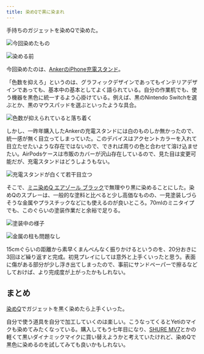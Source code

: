 ```yaml
---
title: 染めQで黒に染まれ
---
```

手持ちのガジェットを染めQで染めた。

![](https://lh3.googleusercontent.com/NI6L5tidXLyjlikYPikFBw2Dd0wqsiP6oxlIPUHxdsGrWulwmW3j4gCBJ6I0THQFcTLckPk9Iwkl2hCXxC5UR95mQOkDV4XDNqvQzFw_a3gqjWFWBMBHjp7KVx5QudzgNAeDvBCwFEnWxF9--yehsQ "今回染めたもの")

![](https://lh3.googleusercontent.com/oqtpIE9aeFsO_6wWhdqcUTdOMKxi7EsjI06cJHhg8K9tQL_NfvH4TxEzloKWbt7OF1I4U21763gPEIm6KNLRkDuBSQaXiEONzhw9C6Fozti0k2gO4yE68ylIqhhGGku-cxKMW-oCHJemSnSdjx6Bjw "染める前")

今回染めたのは、[AnkerのiPhone充電スタンド](https://r7kamura.com/articles/2021-09-06-anker-iphone-stand)。

「色数を抑えろ」というのは、グラフィックデザインであってもインテリアデザインであっても、基本中の基本としてよく語られている。自分の作業机でも、使う機器を黒色に統一するよう心掛けている。例えば、黒のNintendo Switchを選ぶとか、黒のマウスパッドを選ぶといったような具合。

![](https://lh5.googleusercontent.com/y6enyc4_EfYldRFfExFGHcakgCka2pO4lmVEZ9MOFAGDSVptiV9yIvAHyHwLqmS3G0QGAPnau1z8vimFXlO3RkFugMf4-VQtVMUD6dv2kKnBNoS3Xr6gFTSZfiVv9xC5zXOCJfKmGMjglQjKGjS8bA "色数が抑えられていると落ち着く")

しかし、一昨年購入したAnkerの充電スタンドには白のものしか無かったので、統一感が無く目立ってしまっていた。このデバイスはアクセントカラーを入れて目立たせたいような存在ではないので、できれば周りの色と合わせて溶け込ませたい。AirPodsケースは市販のカバーが沢山存在しているので、見た目は変更可能だが、充電スタンドはどうしようもない。

![](https://lh5.googleusercontent.com/J4LzozbkMbLZJuNaTkvuii0xk-U7OlmqSxslj6mDtpGo8yxJhw0dBWfFktWis1BrBgyyiwTFqrxa_-KnoKJk-0pZFUf2c5XWfYuytkaJ040bB3qVkojvSp7nAbqazRJ-hPCPUc7c9xmaTbf79Pnobw "充電スタンドが白くて若干目立つ")

そこで、[ミニ染めQ エアゾール ブラック](https://www.amazon.co.jp/dp/B003QMFUKO)で無理やり黒に染めることにした。染めQのスプレーは、一般的な塗料と比べると少し高価なものの、一見塗装しづらそうな金属やプラスチックなどにも使えるのが良いところ。70mlのミニタイプでも、このぐらいの塗装作業だと余裕で足りる。

![](https://lh4.googleusercontent.com/75M0YF5rOz_XA8BxlHON_Qr5btCmc8BbnJFtnbedOMCRsW4FpXt3GChy0DjlF3YeJxlloSh2T8rFw9leE_gnHXhFeN-KXjoLoNsUi0XRlcvbigs_jvRYy9w09mVx7LTU8IcBnUqchzel-w8q-4BXNA "塗装中の様子")

![](https://lh4.googleusercontent.com/GPgcdXqfYdbDHNLgRZWf5lz9R7_MTotWgQvsXrVPd-rTd26Dhj_QnpPvkBWcZI3omPfbGMruvN2KrGUV-ltKD90b6hpM3u8EHrEFIgqgP9eAObV-KKGKaogZu947zTP_4I4BznZPjiCsy7ZrlVvdjw "金属の柱も問題なし")

15cmぐらいの距離から素早くまんべんなく振りかけるというのを、20分おきに3回ほど繰り返すと完成。初見プレイにしては意外と上手くいったと思う。表面に傷がある部分が少し浮き出てしまったので、事前にサンドペーパーで擦るなどしておけば、より完成度が上がったかもしれない。

まとめ
---

[染めQ](https://www.amazon.co.jp/dp/B003QMFUKO)でガジェットを黒く染めたら上手くいった。

自分で使う道具を自分で加工していくのは楽しい。こうなってくるとYetiのマイクも染めてみたくなっている。購入してもう七年目になり、[SHURE MV7](https://www.amazon.co.jp/dp/B08KY7G1GV)とかの軽くて黒いダイナミックマイクに買い替えようかと考えていたけれど、染めQで黒色に染めるのを試してみても良いかもしれない。
